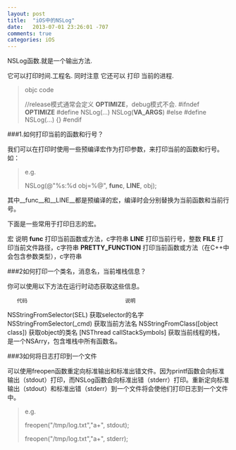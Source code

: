 ```yaml
---
layout: post
title:  "iOS中的NSLog"
date:   2013-07-01 23:26:01 -707
comments: true
categories: iOS
---
```




NSLog函数.就是一个输出方法.

它可以打印时间.工程名. 同时注意 它还可以 打印 当前的进程.

>objc code
>
>//release模式通常会定义 __OPTIMIZE__，debug模式不会.
>#ifndef __OPTIMIZE__
>#define NSLog(...) NSLog(__VA_ARGS__)
>#else
>#define NSLog(...) {}
>#endif
>


###1.如何打印当前的函数和行号？

我们可以在打印时使用一些预编译宏作为打印参数，来打印当前的函数和行号。如：

>e.g.
>
> NSLog(@"%s:%d obj=%@", __func__, __LINE__, obj);
>

其中__func__和__LINE__都是预编译的宏，编译时会分别替换为当前函数和当前行号。

下面是一些常用于打印日志的宏。

   宏	                  说明
__func__	         打印当前函数或方法，c字符串
__LINE__	         打印当前行号，整数
__FILE__	         打印当前文件路径，c字符串
__PRETTY_FUNCTION__	 打印当前函数或方法（在C++中会包含参数类型），c字符串


###2如何打印一个类名，消息名，当前堆栈信息？

你可以使用以下方法在运行时动态获取这些信息。

       代码	                            说明
NSStringFromSelector(SEL)	        获取selector的名字
NSStringFromSelector(_cmd)	        获取当前方法名
NSStringFromClass([object class])	获取object的类名
[NSThread callStackSymbols]	        获取当前线程的栈，是一个NSArry，包含堆栈中所有函数名。


###3如何将日志打印到一个文件

可以使用freopen函数重定向标准输出和标准出错文件。因为printf函数会向标准输出（stdout）打印，而NSLog函数会向标准出错（stderr）打印。重新定向标准输出（stdout）和标准出错（stderr）到一个文件将会使他们打印日志到一个文件中。

>e.g.
>
>freopen("/tmp/log.txt","a+", stdout);
>
>freopen("/tmp/log.txt","a+", stderr);
>
>




